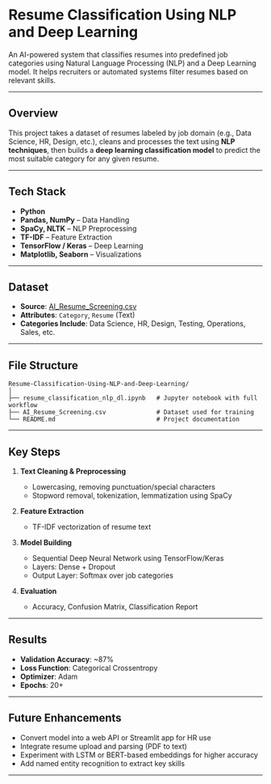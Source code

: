 # Resume Classification Using NLP and Deep Learning

An AI-powered system that classifies resumes into predefined job categories using Natural Language Processing (NLP) and a Deep Learning model. It helps recruiters or automated systems filter resumes based on relevant skills.

---

## Overview

This project takes a dataset of resumes labeled by job domain (e.g., Data Science, HR, Design, etc.), cleans and processes the text using **NLP techniques**, then builds a **deep learning classification model** to predict the most suitable category for any given resume.

---

## Tech Stack

- **Python**
- **Pandas, NumPy** – Data Handling
- **SpaCy, NLTK** – NLP Preprocessing
- **TF-IDF** – Feature Extraction
- **TensorFlow / Keras** – Deep Learning
- **Matplotlib, Seaborn** – Visualizations

---

## Dataset

- **Source**: [AI_Resume_Screening.csv](https://www.kaggle.com/datasets/gauravduttakiit/resume-dataset)
- **Attributes**: `Category`, `Resume` (Text)
- **Categories Include**: Data Science, HR, Design, Testing, Operations, Sales, etc.

---

## File Structure

```
Resume-Classification-Using-NLP-and-Deep-Learning/
│
├── resume_classification_nlp_dl.ipynb   # Jupyter notebook with full workflow
├── AI_Resume_Screening.csv              # Dataset used for training
└── README.md                            # Project documentation
```

---

## Key Steps

1. **Text Cleaning & Preprocessing**  
   - Lowercasing, removing punctuation/special characters  
   - Stopword removal, tokenization, lemmatization using SpaCy  

2. **Feature Extraction**  
   - TF-IDF vectorization of resume text  

3. **Model Building**  
   - Sequential Deep Neural Network using TensorFlow/Keras  
   - Layers: Dense + Dropout  
   - Output Layer: Softmax over job categories  

4. **Evaluation**  
   - Accuracy, Confusion Matrix, Classification Report  

---

## Results

- **Validation Accuracy**: ~87%  
- **Loss Function**: Categorical Crossentropy  
- **Optimizer**: Adam  
- **Epochs**: 20+


---

## Future Enhancements

- Convert model into a web API or Streamlit app for HR use  
- Integrate resume upload and parsing (PDF to text)  
- Experiment with LSTM or BERT-based embeddings for higher accuracy  
- Add named entity recognition to extract key skills  

---


